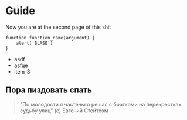 # Guide

Now you are at the second page of this shit

```
function function_name(argument) {
	alert('BLASE')
}
```

* asdf
* asfqe
* item-3

## Пора пиздовать спать

> "По молодости я частенько решал с братками на перекрестках судьбу улиц"
> (с) Евгений Стейтхэм
